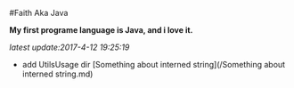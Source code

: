 #Faith Aka Java

**My first programe language is Java, and i love it.**  

  
*latest update:2017-4-12 19:25:19*
- add UtilsUsage dir
[Something about interned string](/Something about interned string.md)